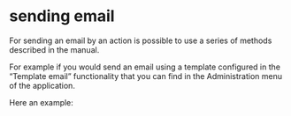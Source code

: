 # sending email

For sending an email by an action is possible to use a series of methods described in the manual.

For example if you would send an email using a template configured in the “Template email” functionality that you can find in the Administration menu of the application.

Here an example:

